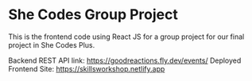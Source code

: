 # She Codes Group Project

This is the frontend code using React JS for a group project for our final project in She Codes Plus.

Backend REST API link: https://goodreactions.fly.dev/events/
Deployed Frontend Site: https://skillsworkshop.netlify.app
